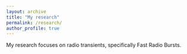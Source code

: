 ```yaml
---
layout: archive
title: "My research"
permalink: /research/
author_profile: true
---
```



My research focuses on radio transients, specifically Fast Radio Bursts.
